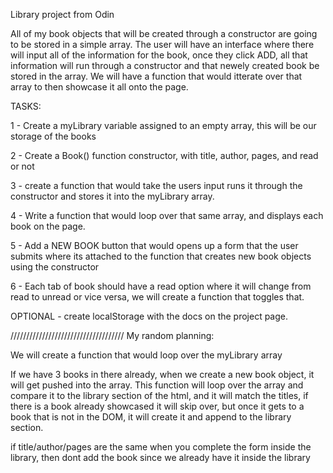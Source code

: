 Library project from Odin

All of my book objects that will be created through a constructor are going to be stored in a simple array. The user will have an interface where there will input all of the information for the book, once they click ADD, all that information will run through a constructor and that newely created book be stored in the array. We will have a function that would itterate over that array to then showcase it all onto the page. 


TASKS:

1 - Create a myLibrary variable assigned to an empty array, this will be our storage of the books

2 - Create a Book() function constructor, with title, author, pages, and read or not

3 - create a function that would take the users input runs it through the constructor and stores it into the myLibrary array.

4 - Write a function that would loop over that same array, and displays each book on the page. 

5 - Add a NEW BOOK button that would opens up a form that the user submits where its attached to the function that creates new book objects using the constructor

6 - Each tab of book should have a read option where it will change from read to unread or vice versa, we will create a function that toggles that. 




OPTIONAL - create localStorage with the docs on the project page.


////////////////////////////////////
My random planning:

We will create a function that would loop over the myLibrary array

If we have 3 books in there already, when we create a new book object, it will get pushed into the array. This function will loop over the array and compare it to the library section of the html, and it will match the titles, if there is a book already showcased it will skip over, but once it gets to a book that is not in the DOM, it will create it and append to the library section. 

if title/author/pages are the same when you complete the form inside the library, then dont add the book since we already have it inside the library




